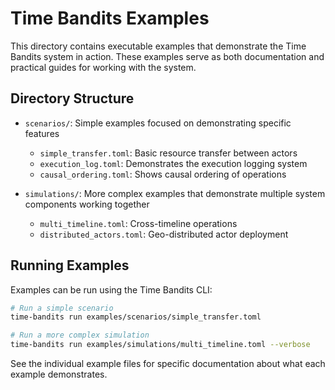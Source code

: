 # Time Bandits Examples

This directory contains executable examples that demonstrate the Time Bandits system in action. These examples serve as both documentation and practical guides for working with the system.

## Directory Structure

- `scenarios/`: Simple examples focused on demonstrating specific features
  - `simple_transfer.toml`: Basic resource transfer between actors
  - `execution_log.toml`: Demonstrates the execution logging system
  - `causal_ordering.toml`: Shows causal ordering of operations

- `simulations/`: More complex examples that demonstrate multiple system components working together
  - `multi_timeline.toml`: Cross-timeline operations
  - `distributed_actors.toml`: Geo-distributed actor deployment

## Running Examples

Examples can be run using the Time Bandits CLI:

```bash
# Run a simple scenario
time-bandits run examples/scenarios/simple_transfer.toml

# Run a more complex simulation
time-bandits run examples/simulations/multi_timeline.toml --verbose
```

See the individual example files for specific documentation about what each example demonstrates. 